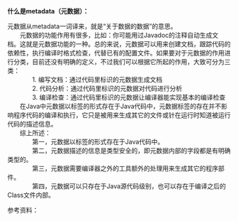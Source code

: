 **什么是metadata（元数据）：**

元数据从metadata一词译来，就是“关于数据的数据”的意思。  
　　元数据的功能作用有很多，比如：你可能用过Javadoc的注释自动生成文档。这就是元数据功能的一种。总的来说，元数据可以用来创建文档，跟踪代码的依赖性，执行编译时格式检查，代替已有的配置文件。如果要对于元数据的作用进行分类，目前还没有明确的定义，不过我们可以根据它所起的作用，大致可分为三类：  
　　　　1. 编写文档：通过代码里标识的元数据生成文档  
　　　　2. 代码分析：通过代码里标识的元数据对代码进行分析  
　　　　3. 编译检查：通过代码里标识的元数据让编译器能实现基本的编译检查  
　　在Java中元数据以标签的形式存在于Java代码中，元数据标签的存在并不影响程序代码的编译和执行，它只是被用来生成其它的文件或针在运行时知道被运行代码的描述信息。  
　　综上所述：  
　　　　第一，元数据以标签的形式存在于Java代码中。  
　　　　第二，元数据描述的信息是类型安全的，即元数据内部的字段都是有明确类型的。  
　　　　第三，元数据需要编译器之外的工具额外的处理用来生成其它的程序部件。  
　　　　第四，元数据可以只存在于Java源代码级别，也可以存在于编译之后的Class文件内部。

参考资料：

